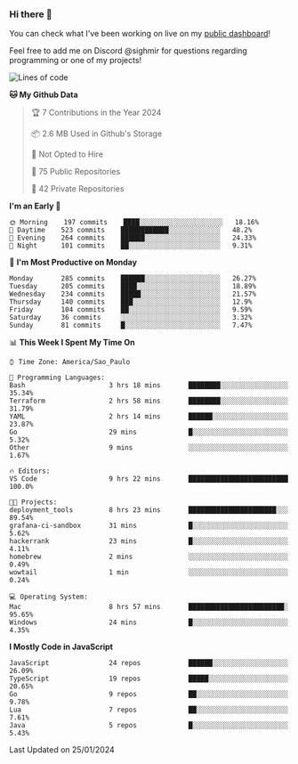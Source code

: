 ### Hi there 👋

<!--
**guicaulada/guicaulada** is a ✨ _special_ ✨ repository because its `README.md` (this file) appears on your GitHub profile.

Here are some ideas to get you started:

- 🔭 I’m currently working on ...
- 🌱 I’m currently learning ...
- 👯 I’m looking to collaborate on ...
- 🤔 I’m looking for help with ...
- 💬 Ask me about ...
- 📫 How to reach me: ...
- 😄 Pronouns: ...
- ⚡ Fun fact: ...
-->

You can check what I've been working on live on my [public dashboard](https://guicaulada.grafana.net/public-dashboards/7b7f644500ec4e6cb5d7a4e7b5ed0dab)!

Feel free to add me on Discord @sighmir for questions regarding programming or one of my projects!

<!--START_SECTION:waka-->
![Lines of code](https://img.shields.io/badge/From%20Hello%20World%20I%27ve%20Written-25.5%20million%20lines%20of%20code-blue)

**🐱 My Github Data** 

> 🏆 7 Contributions in the Year 2024
 > 
> 📦 2.6 MB Used in Github's Storage 
 > 
> 🚫 Not Opted to Hire
 > 
> 📜 75 Public Repositories 
 > 
> 🔑 42 Private Repositories  
 > 
**I'm an Early 🐤** 

```text
🌞 Morning    197 commits    ████░░░░░░░░░░░░░░░░░░░░░   18.16% 
🌆 Daytime    523 commits    ████████████░░░░░░░░░░░░░   48.2% 
🌃 Evening    264 commits    ██████░░░░░░░░░░░░░░░░░░░   24.33% 
🌙 Night      101 commits    ██░░░░░░░░░░░░░░░░░░░░░░░   9.31%

```
📅 **I'm Most Productive on Monday** 

```text
Monday       285 commits    ██████░░░░░░░░░░░░░░░░░░░   26.27% 
Tuesday      205 commits    ████░░░░░░░░░░░░░░░░░░░░░   18.89% 
Wednesday    234 commits    █████░░░░░░░░░░░░░░░░░░░░   21.57% 
Thursday     140 commits    ███░░░░░░░░░░░░░░░░░░░░░░   12.9% 
Friday       104 commits    ██░░░░░░░░░░░░░░░░░░░░░░░   9.59% 
Saturday     36 commits     ░░░░░░░░░░░░░░░░░░░░░░░░░   3.32% 
Sunday       81 commits     █░░░░░░░░░░░░░░░░░░░░░░░░   7.47%

```


📊 **This Week I Spent My Time On** 

```text
⌚︎ Time Zone: America/Sao_Paulo

💬 Programming Languages: 
Bash                     3 hrs 18 mins       ████████░░░░░░░░░░░░░░░░░   35.34% 
Terraform                2 hrs 58 mins       ████████░░░░░░░░░░░░░░░░░   31.79% 
YAML                     2 hrs 14 mins       ██████░░░░░░░░░░░░░░░░░░░   23.87% 
Go                       29 mins             █░░░░░░░░░░░░░░░░░░░░░░░░   5.32% 
Other                    9 mins              ░░░░░░░░░░░░░░░░░░░░░░░░░   1.67%

🔥 Editors: 
VS Code                  9 hrs 22 mins       █████████████████████████   100.0%

🐱‍💻 Projects: 
deployment_tools         8 hrs 23 mins       ██████████████████████░░░   89.54% 
grafana-ci-sandbox       31 mins             █░░░░░░░░░░░░░░░░░░░░░░░░   5.62% 
hackerrank               23 mins             █░░░░░░░░░░░░░░░░░░░░░░░░   4.11% 
homebrew                 2 mins              ░░░░░░░░░░░░░░░░░░░░░░░░░   0.49% 
wowtail                  1 min               ░░░░░░░░░░░░░░░░░░░░░░░░░   0.24%

💻 Operating System: 
Mac                      8 hrs 57 mins       ████████████████████████░   95.65% 
Windows                  24 mins             █░░░░░░░░░░░░░░░░░░░░░░░░   4.35%

```

**I Mostly Code in JavaScript** 

```text
JavaScript               24 repos            ██████░░░░░░░░░░░░░░░░░░░   26.09% 
TypeScript               19 repos            █████░░░░░░░░░░░░░░░░░░░░   20.65% 
Go                       9 repos             ██░░░░░░░░░░░░░░░░░░░░░░░   9.78% 
Lua                      7 repos             ██░░░░░░░░░░░░░░░░░░░░░░░   7.61% 
Java                     5 repos             █░░░░░░░░░░░░░░░░░░░░░░░░   5.43%

```



 Last Updated on 25/01/2024
<!--END_SECTION:waka-->
